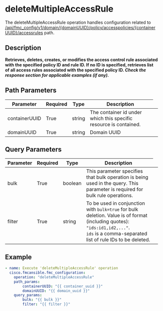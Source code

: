 # deleteMultipleAccessRule

The deleteMultipleAccessRule operation handles configuration related to [/api/fmc_config/v1/domain/{domainUUID}/policy/accesspolicies/{containerUUID}/accessrules](/paths//api/fmc_config/v1/domain/{domain_uuid}/policy/accesspolicies/{container_uuid}/accessrules.md) path.&nbsp;
## Description
**Retrieves, deletes, creates, or modifies the access control rule associated with the specified policy ID and rule ID. If no ID is specified, retrieves list of all access rules associated with the specified policy ID. _Check the response section for applicable examples (if any)._**

## Path Parameters
| Parameter | Required | Type | Description |
| --------- | -------- | ---- | ----------- |
| containerUUID | True | string <td colspan=3> The container id under which this specific resource is contained. |
| domainUUID | True | string <td colspan=3> Domain UUID |

## Query Parameters
| Parameter | Required | Type | Description |
| --------- | -------- | ---- | ----------- |
| bulk | True | boolean <td colspan=3> This parameter specifies that bulk operation is being used in the query. This parameter is required for bulk rule operations. |
| filter | True | string <td colspan=3> To be used in conjunction with <code>bulk=true</code> for bulk deletion. Value is of format (including quotes): <code>"ids:id1,id2,..."</code>.<br/><code>ids</code> is a comma-separated list of rule IDs to be deleted. |

## Example
```yaml
- name: Execute 'deleteMultipleAccessRule' operation
  cisco.fmcansible.fmc_configuration:
    operation: "deleteMultipleAccessRule"
    path_params:
        containerUUID: "{{ container_uuid }}"
        domainUUID: "{{ domain_uuid }}"
    query_params:
        bulk: "{{ bulk }}"
        filter: "{{ filter }}"

```